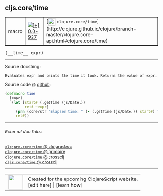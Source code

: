 ## cljs.core/time



 <table border="1">
<tr>
<td>macro</td>
<td><a href="https://github.com/cljsinfo/cljs-api-docs/tree/0.0-927"><img valign="middle" alt="[+] 0.0-927" title="Added in 0.0-927" src="https://img.shields.io/badge/+-0.0--927-lightgrey.svg"></a> </td>
<td>
[<img height="24px" valign="middle" src="http://i.imgur.com/1GjPKvB.png"> <samp>clojure.core/time</samp>](http://clojure.github.io/clojure/branch-master/clojure.core-api.html#clojure.core/time)
</td>
</tr>
</table>


 <samp>
(__time__ expr)<br>
</samp>

---





Source docstring:

```
Evaluates expr and prints the time it took. Returns the value of expr.
```


Source code @ [github](https://github.com/clojure/clojurescript/blob/r2719/src/clj/cljs/core.clj#L1595-L1601):

```clj
(defmacro time
  [expr]
  `(let [start# (.getTime (js/Date.))
         ret# ~expr]
     (prn (core/str "Elapsed time: " (- (.getTime (js/Date.)) start#) " msecs"))
     ret#))
```

<!--
Repo - tag - source tree - lines:

 <pre>
clojurescript @ r2719
└── src
    └── clj
        └── cljs
            └── <ins>[core.clj:1595-1601](https://github.com/clojure/clojurescript/blob/r2719/src/clj/cljs/core.clj#L1595-L1601)</ins>
</pre>

-->

---



###### External doc links:

[`clojure.core/time` @ clojuredocs](http://clojuredocs.org/clojure.core/time)<br>
[`clojure.core/time` @ grimoire](http://conj.io/store/v1/org.clojure/clojure/1.7.0-beta3/clj/clojure.core/time/)<br>
[`clojure.core/time` @ crossclj](http://crossclj.info/fun/clojure.core/time.html)<br>
[`cljs.core/time` @ crossclj](http://crossclj.info/fun/cljs.core/time.html)<br>

---

 <table>
<tr><td>
<img valign="middle" align="right" width="48px" src="http://i.imgur.com/Hi20huC.png">
</td><td>
Created for the upcoming ClojureScript website.<br>
[edit here] | [learn how]
</td></tr></table>

[edit here]:https://github.com/cljsinfo/cljs-api-docs/blob/master/cljsdoc/cljs.core/time.cljsdoc
[learn how]:https://github.com/cljsinfo/cljs-api-docs/wiki/cljsdoc-files

<!--

This information was too distracting to show to readers, but I'll leave it
commented here since it is helpful to:

- pretty-print the data used to generate this document
- and show how to retrieve that data



The API data for this symbol:

```clj
{:ns "cljs.core",
 :name "time",
 :signature ["[expr]"],
 :history [["+" "0.0-927"]],
 :type "macro",
 :full-name-encode "cljs.core/time",
 :source {:code "(defmacro time\n  [expr]\n  `(let [start# (.getTime (js/Date.))\n         ret# ~expr]\n     (prn (core/str \"Elapsed time: \" (- (.getTime (js/Date.)) start#) \" msecs\"))\n     ret#))",
          :title "Source code",
          :repo "clojurescript",
          :tag "r2719",
          :filename "src/clj/cljs/core.clj",
          :lines [1595 1601]},
 :full-name "cljs.core/time",
 :clj-symbol "clojure.core/time",
 :docstring "Evaluates expr and prints the time it took. Returns the value of expr."}

```

Retrieve the API data for this symbol:

```clj
;; from Clojure REPL
(require '[clojure.edn :as edn])
(-> (slurp "https://raw.githubusercontent.com/cljsinfo/cljs-api-docs/catalog/cljs-api.edn")
    (edn/read-string)
    (get-in [:symbols "cljs.core/time"]))
```

-->
